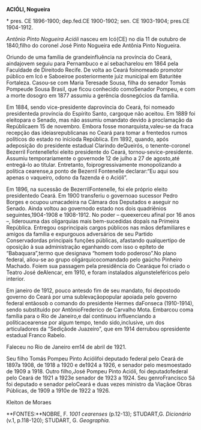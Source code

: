 **ACIÓLI, Nogueira**

\* pres. CE 1896-1900; dep.fed.CE 1900-1902; sen. CE 1903-1904; pres.CE
1904-1912.

*Antônio Pinto Nogueira Acióli* nasceu em Icó(CE) no dia 11 de outubro
de 1840,filho do coronel José Pinto Nogueira ede Antônia Pinto Nogueira.

Oriundo de uma família de grandeinfluência na província do Ceará,
aindajovem seguiu para Pernambuco e aí sebacharelou em 1864 pela
Faculdade de Direitodo Recife. De volta ao Ceará foinomeado promotor
público em Icó e Saboeiroe posteriormente juiz municipal em Baturitée
Fortaleza. Casou-se com Maria Teresade Sousa, filha do senador Tomás
Pompeude Sousa Brasil, que ficou conhecido comoSenador Pompeu, e com a
morte dosogro em 1877 assumiu a gerência dosnegócios da família.

Em 1884, sendo vice-presidente daprovíncia do Ceará, foi nomeado
presidenteda província do Espírito Santo, cargoque não aceitou. Em 1889
foi eleitopara o Senado, mas não assumiu omandato devido à proclamação
da Repúblicaem 15 de novembro. Embora fosse monarquista,valeu-se da
fraca recepção das ideiasrepublicanas no Ceará para tomar a frentedos
rumos políticos do estado no inícioda República. Em 1892, quando, após
adeposição do presidente estadual Clarindo deQueirós, o tenente-coronel
Bezerril Fontenellefoi eleito presidente do Ceará,
tornou-sevice-presidente. Assumiu temporariamente o governode 12 de
julho a 27 de agosto,até entregá-lo ao titular. Entretanto,
foiprogressivamente monopolizando a política cearense,a ponto de
Bezerril Fontenelle declarar:“Eu aqui sou apenas o vaqueiro, odono da
fazenda é o Acióli”.

Em 1896, na sucessão de BezerrilFontenelle, foi ele próprio eleito
presidentedo Ceará. Em 1900 transferiu o governoao sucessor Pedro Borges
e ocupou umacadeira na Câmara dos Deputados e aseguir no Senado. Ainda
voltou ao governodo estado nos dois quadriênios seguintes,1904-1908 e
1908-1912. No poder – queexerceu afinal por 16 anos –, liderouuma das
oligarquias mais bem-sucedidas dopaís na Primeira República. Entregou
osprincipais cargos públicos nas mãos defamiliares e amigos da família e
expurgouos adversários de seu Partido Conservadordas principais funções
públicas, afastando qualquertipo de oposição à sua administração
eganhando com isso o epíteto de “Babaquara”,termo que designava “homem
todo poderoso”.No plano federal, aliou-se ao grupo oligárquicocomandado
pelo gaúcho Pinheiro Machado. Foiem sua passagem pela presidência do
Cearáque foi criado o Teatro José deAlencar, em 1910, e foram instalados
algunsteleféricos pelo interior.

Em janeiro de 1912, pouco antesdo fim de seu mandato, foi depostodo
governo do Ceará por uma sublevaçãopopular apoiada pelo governo federal
entãosob o comando do presidente Hermes daFonseca (1910-1914), sendo
substituído por AntônioFrederico de Carvalho Mota. Embarcou coma família
para o Rio de Janeiro,e daí continuou influenciando a políticacearense
por algum tempo, tendo sido,inclusive, um dos articuladores da
“Sediçãode Juazeiro”, que em 1914 derrubou opresidente estadual Franco
Rabelo.

Faleceu no Rio de Janeiro em14 de abril de 1921.

Seu filho Tomás Pompeu Pinto Aciólifoi deputado federal pelo Ceará de
1897a 1908, de 1918 a 1920 e de1924 a 1926, e senador pelo mesmoestado
de 1909 a 1918. Outro filho,José Pompeu Pinto Acióli, foi
deputadofederal pelo Ceará de 1921 a 1923e senador de 1923 a 1924. Seu
genroFrancisco Sá foi deputado e senador peloCeará e duas vezes ministro
da Viaçãoe Obras Públicas, de 1909 a 1910e de 1922 a 1926.

Kleiton de Moraes

**FONTES:**NOBRE, F. *1001 cearenses* (p.12-13); STUDART,G. *Dicionário*
(v.1, p.118-120); STUDART, G. *Geographia.*
